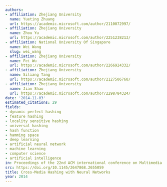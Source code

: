 ```yaml
---
authors:
- affiliation: Zhejiang University
  name: Yueting Zhuang
  url: https://academic.microsoft.com/author/2110072997/
- affiliation: Zhejiang University
  name: Zhou Yu
  url: https://academic.microsoft.com/author/2251238213/
- affiliation: National University Of Singapore
  name: Wei Wang
  slug: wei_wang
- affiliation: Zhejiang University
  name: Fei Wu
  url: https://academic.microsoft.com/author/2266924332/
- affiliation: Zhejiang University
  name: Siliang Tang
  url: https://academic.microsoft.com/author/2127506760/
- affiliation: Zhejiang University
  name: Jian Shao
  url: https://academic.microsoft.com/author/2298784324/
date: '2014-11-03'
estimated_citations: 29
fields:
- dynamic perfect hashing
- feature hashing
- locality sensitive hashing
- universal hashing
- hash function
- hamming space
- deep learning
- artificial neural network
- machine learning
- computer science
- artificial intelligence
in: Proceedings of the 22nd ACM international conference on Multimedia
src: https://doi.org/10.1145/2647868.2655059
title: Cross-Media Hashing with Neural Networks
year: 2014
---
```

